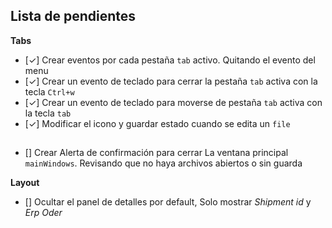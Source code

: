## Lista de pendientes

**Tabs**

- [✓] Crear eventos por cada pestaña `tab` activo. Quitando el evento del menu
- [✓] Crear un evento de teclado para cerrar la pestaña `tab` activa con la tecla `Ctrl+w`
- [✓] Crear un evento de teclado para moverse de pestaña `tab` activa con la tecla `tab`
- [✓] Modificar el icono y guardar estado cuando se edita un `file`

##

- [] Crear Alerta de confirmación para cerrar La ventana principal `mainWindows`. Revisando que no haya archivos abiertos o sin guarda

**Layout**

- [] Ocultar el panel de detalles por default, Solo mostrar _Shipment id_ y _Erp Oder_
